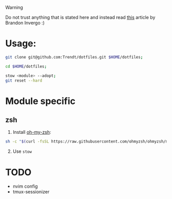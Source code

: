 > [!WARNING]
> Do not trust anything that is stated here and instead read [this][article] article by Brandon Invergo :)

[article]: https://brandon.invergo.net/news/2012-05-26-using-gnu-stow-to-manage-your-dotfiles.html

# Usage:

```sh
git clone git@github.com:Trendt/dotfiles.git $HOME/dotfiles;

cd $HOME/dotfiles;

stow <module> --adopt;
git reset --hard
```

# Module specific
## zsh
1. Install [oh-my-zsh][ohmyzsh]: 
```sh
sh -c "$(curl -fsSL https://raw.githubusercontent.com/ohmyzsh/ohmyzsh/master/tools/install.sh)"
```
2. Use `stow`



[ohmyzsh]: https://github.com/ohmyzsh/ohmyzsh

# TODO
* nvim config
* tmux-sessionizer
